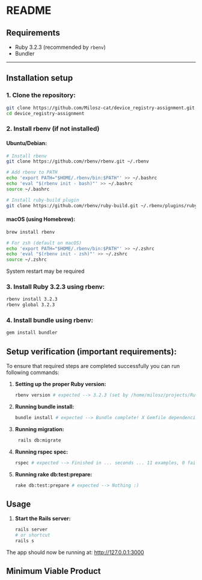 # README

## Requirements

- Ruby 3.2.3 (recommended by `rbenv`)
- Bundler

---

## Installation setup

### 1. **Clone the repository:**

```bash
git clone https://github.com/Milosz-cat/device_registry-assignment.git
cd device_registry-assignment
```

### 2. **Install rbenv (if not installed)**

#### Ubuntu/Debian:

 ```bash
 # Install rbenv
 git clone https://github.com/rbenv/rbenv.git ~/.rbenv

 # Add rbenv to PATH
 echo 'export PATH="$HOME/.rbenv/bin:$PATH"' >> ~/.bashrc
 echo 'eval "$(rbenv init - bash)"' >> ~/.bashrc
 source ~/.bashrc

 # Install ruby-build plugin
 git clone https://github.com/rbenv/ruby-build.git ~/.rbenv/plugins/ruby-build
 ```
#### macOS (using Homebrew):

 ```bash
 brew install rbenv
 ```

 ```bash
 # For zsh (default on macOS)
 echo 'export PATH="$HOME/.rbenv/bin:$PATH"' >> ~/.zshrc
 echo 'eval "$(rbenv init - zsh)"' >> ~/.zshrc
 source ~/.zshrc
 ```

 System restart may be required
 
### 3. **Install Ruby 3.2.3 using rbenv:**

 ```bash
 rbenv install 3.2.3
 rbenv global 3.2.3
 ```

### 4. **Install bundle using rbenv:**

 ```bash
 gem install bundler
 ```

## Setup verification (important requirements):

To ensure that required steps are completed successfully you can run following commands:

1.  **Setting up the proper Ruby version:**

    ```bash
    rbenv version # expected --> 3.2.3 (set by /home/milosz/projects/RubyOnRails/device_registry/.ruby-version)
    ```

2.  **Running bundle install:**

    ```bash
    bundle install # expected --> Bundle complete! X Gemfile dependencies, Y gems now installed.
    ```  

2.  **Running migration:**

    ```bash
     rails db:migrate
    ```  

3.  **Running rspec spec:**

    ```bash
    rspec # expected --> Finished in ... seconds ... 11 examples, 0 failures
    ```

4.  **Running rake db:test:prepare:**

    ```bash
    rake db:test:prepare # expected --> Nothing :)
    ```

## Usage

1.  **Start the Rails server:**

    ```bash
    rails server
    # or shortcut
    rails s
    ```

The app should now be running at: http://127.0.0.1:3000

## Minimum Viable Product
